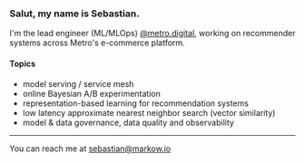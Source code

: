 ### Salut, my name is Sebastian.

I'm the lead engineer (ML/MLOps) [@metro.digital](https://metro.digital),
working on recommender systems across Metro's e-commerce platform.

#### Topics

- model serving / service mesh
- online Bayesian A/B experimentation
- representation-based learning for recommendation systems
- low latency approximate nearest neighbor search (vector similarity)
- model & data governance, data quality and observability

---

You can reach me at [sebastian@markow.io](mailto:sebastian+github@markow.io)
